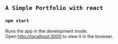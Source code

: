 ## `A Simple Portfolio with react`

### `npm start`

Runs the app in the development mode.<br>
Open [http://localhost:3000](http://localhost:3000) to view it in the browser.

